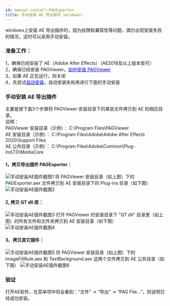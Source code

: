 ```yaml
---
id: manual-install-PAGExporter
title: 手动安装 AE 导出插件（windows）
---
```


windows上安装 AE 导出插件时，因为权限和兼容性等问题，偶尔出现安装失败的情况，这时可以采用手动安装。

### 准备工作：
1，确保已经安装了 AE（Adobe After Effects）（AE2018及以上版本皆可）<br/>
2，确保已经安装 PAGViewer。[<font color=blue>如何安装 PAGViewer</font>](/docs/install.html)<br/>
3，如果 AE 正在运行，则关闭<br/>
4，先尝试[<font color=blue>自动安装</font>](/docs/install-PAGExporter.html)，自动安装失败再进行下面的手动安装

### 手动安装 AE 导出插件
主要是按下面3个步骤将 PAGViewer 安装目录下的某些文件拷贝到 AE 的相应目录。<br/>
说明：<br/>
    PAGViewer 安装目录（示例）： C:\Program Files\PAGViewer <br/>
    AE 安装目录（示例）： C:\Program Files\Adobe\Adobe After Effects 2020\Support Files <br/>
    AE 公共目录（示例）： C:\Program Files\Adobe\Common\Plug-ins\7.0\MediaCore <br/>

#### 1，拷贝导出插件 PAGExporter：
![手动安装AE插件截图1](/img/docs/manual-install-PAGExporter1.jpg)
    将 PAGViewer 安装目录（如上图）下的 PAGExporter.aex 文件拷贝到 AE 安装目录下的 Plug-ins 目录（如下图）
![手动安装AE插件截图2](/img/docs/manual-install-PAGExporter2.jpg)

#### 2, 拷贝 QT dll 库：
![手动安装AE插件截图3](/img/docs/manual-install-PAGExporter3.jpg)
    打开 PAGViewer 的安装目录下 "QT dll" 目录里（如上图）的所有文件和文件夹拷贝到 AE 安装目录（如下图）
![手动安装AE插件截图4](/img/docs/manual-install-PAGExporter4.jpg)

#### 3、拷贝其它插件：
![手动安装AE插件截图5](/img/docs/manual-install-PAGExporter5.jpg)
    将 PAGViewer 安装目录（如上图）下的 ImageFillRule.aex 和 TextBackground.aex 这两个文件拷贝到 AE 公共目录（如下图）
![手动安装AE插件截图6](/img/docs/manual-install-PAGExporter6.jpg)

### 验证
  打开AE软件，在菜单项中将会看到：“文件” -> “导出” -> “PAG File...”，则说明已经成功安装。